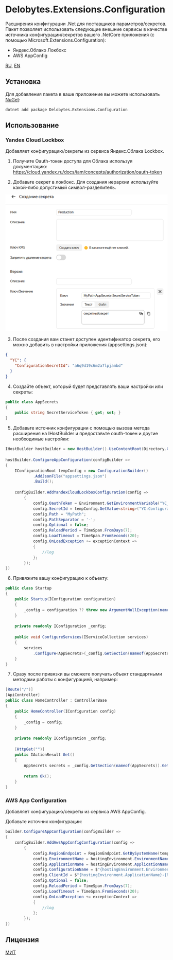 ﻿# Delobytes.Extensions.Configuration
Расширения конфигурации .Net для поставщиков параметров/секретов. Пакет позволяет использовать следующие внешние сервисы в качестве источника конфигурации/секретов вашего .NetCore приложения (с помощью Microsoft.Extensions.Configuration):
- Яндекс.Облако Локбокс
- AWS AppConfig

[RU](README.md), [EN](README.en.md)

## Установка

Для добавления пакета в ваше приложение вы можете использовать [NuGet](https://www.nuget.org/packages/Delobytes.Extensions.Configuration):

    dotnet add package Delobytes.Extensions.Configuration

## Использование

### Yandex Cloud Lockbox
Добавляет конфигурацию/секреты из сервиса Яндекс.Облака Lockbox.

1. Получите Oauth-токен доступа для Облака используя документацию: https://cloud.yandex.ru/docs/iam/concepts/authorization/oauth-token

2. Добавьте секрет в локбокс. Для создания иерархии используйте какой-либо допустимый символ-разделитель.
  
![добавление секрета](https://github.com/a-postx/Delobytes.Extensions.Configuration/blob/main/add-lockbox-secret-ru.png)

3. После создания вам станет доступен идентификатор секрета, его можно добавить в настройки приложения (appsettings.json):

```json
{
  "YC": {
    "ConfigurationSecretId": "a6q9d19c6m2a7lpjambd"
  }
}
```

4. Создайте объект, который будет представлять ваши настройки или секреты:

```csharp
public class AppSecrets
{
    public string SecretServiceToken { get; set; }
}
```

5. Добавьте источник конфигурации c помощью вызова метода расширения на IHostBuilder и предоставьте oauth-токен и другие необходимые настройки:  

```csharp
IHostBuilder hostBuilder = new HostBuilder().UseContentRoot(Directory.GetCurrentDirectory());

hostBuilder.ConfigureAppConfiguration(configBuilder =>
{
    IConfigurationRoot tempConfig = new ConfigurationBuilder()
            .AddJsonFile("appsettings.json")
            .Build();
			
    configBuilder.AddYandexCloudLockboxConfiguration(config =>
        {
            config.OauthToken = Environment.GetEnvironmentVariable("YC_OAUTH_TOKEN");
            config.SecretId = tempConfig.GetValue<string>("YC:ConfigurationSecretId");
            config.Path = "MyPath";
            config.PathSeparator = '-';
            config.Optional = false;
            config.ReloadPeriod = TimeSpan.FromDays(7);
            config.LoadTimeout = TimeSpan.FromSeconds(20);
            config.OnLoadException += exceptionContext =>
            {
                //log
            };
        });
})
```

6. Привяжите вашу конфигурацию к объекту:

```csharp
public class Startup
{
    public Startup(IConfiguration configuration)
    {
        _config = configuration ?? throw new ArgumentNullException(nameof(configuration));
    }

    private readonly IConfiguration _config;

    public void ConfigureServices(IServiceCollection services)
    {
        services
            .Configure<AppSecrets>(_config.GetSection(nameof(AppSecrets)), o => o.BindNonPublicProperties = false);
    }
}
```

7. Сразу после привязки вы сможете получать объект стандартными методами работы с конфигурацией, например:

```csharp
[Route("/")]
[ApiController]
public class HomeController : ControllerBase
{
    public HomeController(IConfiguration config)
    {
        _config = config;
    }

    private readonly IConfiguration _config;

    [HttpGet("")]
    public IActionResult Get()
    {
        AppSecrets secrets = _config.GetSection(nameof(AppSecrets)).Get<AppSecrets>();

        return Ok();
    }
}

```

### AWS App Configuration
Добавляет конфигурацию/секреты из сервиса AWS AppConfig.

Добавьте источник конфигурации:

```csharp
builder.ConfigureAppConfiguration(configBuilder =>
{
    configBuilder.AddAwsAppConfigConfiguration(config =>
        {
			config.RegionEndpoint = RegionEndpoint.GetBySystemName(tempConfig.GetValue<string>("AWS:Region"));
            config.EnvironmentName = hostingEnvironment.EnvironmentName;
            config.ApplicationName = hostingEnvironment.ApplicationName;
            config.ConfigurationName = $"{hostingEnvironment.EnvironmentName}-{hostingEnvironment.ApplicationName}-profile";
            config.ClientId = $"{hostingEnvironment.ApplicationName}-{Node.Id}";
            config.Optional = false;
            config.ReloadPeriod = TimeSpan.FromDays(7);
            config.LoadTimeout = TimeSpan.FromSeconds(20);
            config.OnLoadException += exceptionContext =>
            {
                //log
            };
        });
})
```



## Лицензия
[МИТ](https://github.com/a-postx/Delobytes.Extensions.Configuration/blob/main/LICENSE)